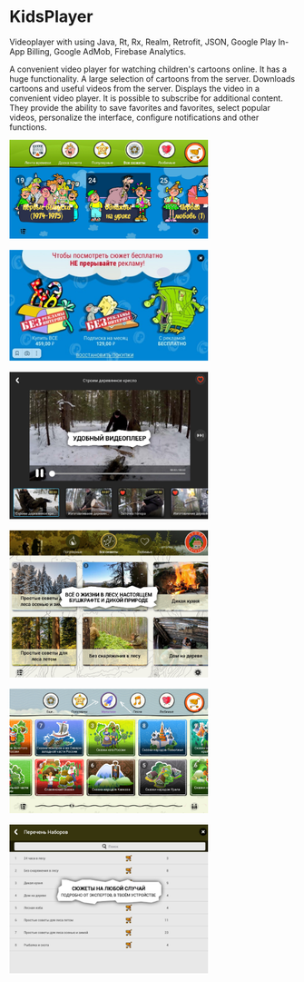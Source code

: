 # KidsPlayer
Videoplayer with using Java, Rt, Rx, Realm, Retrofit, JSON, Google Play In-App Billing, Google AdMob, Firebase Analytics. 

A convenient video player for watching children's cartoons online. It has a huge functionality. A large selection of cartoons from the server. Downloads cartoons and useful videos from the server. Displays the video in a convenient video player. It is possible to subscribe for additional content. They provide the ability to save favorites and favorites, select popular videos, personalize the interface, configure notifications and other functions.

<p align="left">
  <img src="1.png" width="350"/><br><br>
  <img src="2.png" width="350"/><br><br>
  <img src="3.png" width="350"/><br><br>
  <img src="4.png" width="350"/><br><br>
  <img src="6.png" width="350"/><br><br>
  <img src="5.png" width="350"/>
</p>
